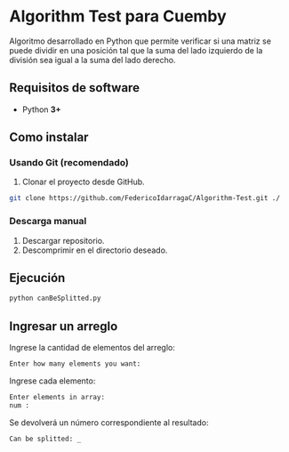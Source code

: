 # Algorithm Test para Cuemby

Algoritmo desarrollado en Python que permite verificar si una matriz se puede dividir en una posición tal que la suma del lado izquierdo de la división sea igual a la suma del
lado derecho.

## Requisitos de software

- Python **3+**

## Como instalar

### Usando Git (recomendado)

1.  Clonar el proyecto desde GitHub. 

```bash
git clone https://github.com/FedericoIdarragaC/Algorithm-Test.git ./
```

### Descarga manual

1.  Descargar repositorio.
2.  Descomprimir en el directorio deseado.

## Ejecución

```bash
python canBeSplitted.py
```
## Ingresar un arreglo

Ingrese la cantidad de elementos del arreglo:
```bash
Enter how many elements you want: 
```
Ingrese cada elemento:
```bash
Enter elements in array: 
num :
```
Se devolverá un número correspondiente al resultado:
```bash
Can be splitted: _
```

